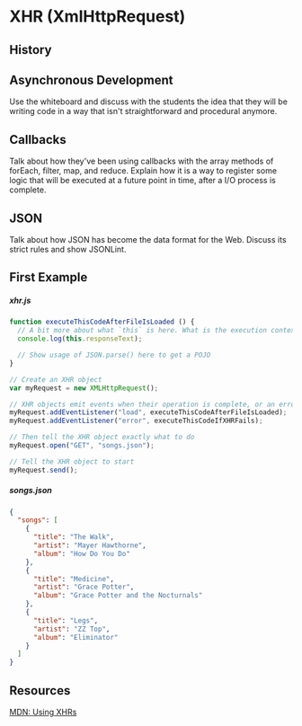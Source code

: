 # XHR (XmlHttpRequest)

## History


## Asynchronous Development

Use the whiteboard and discuss with the students the idea that they will be writing code in a way that isn't straightforward and procedural anymore.

## Callbacks

Talk about how they've been using callbacks with the array methods of forEach, filter, map, and reduce. Explain how it is a way to register some logic that will be executed at a future point in time, after a I/O process is complete.

## JSON

Talk about how JSON has become the data format for the Web. Discuss its strict rules and show JSONLint.

## First Example

##### xhr.js

```js
function executeThisCodeAfterFileIsLoaded () {
  // A bit more about what `this` is here. What is the execution context?
  console.log(this.responseText);

  // Show usage of JSON.parse() here to get a POJO
}

// Create an XHR object
var myRequest = new XMLHttpRequest();

// XHR objects emit events when their operation is complete, or an error occurs
myRequest.addEventListener("load", executeThisCodeAfterFileIsLoaded);
myRequest.addEventListener("error", executeThisCodeIfXHRFails);

// Then tell the XHR object exactly what to do
myRequest.open("GET", "songs.json");

// Tell the XHR object to start
myRequest.send();
```

##### songs.json

```json
{
  "songs": [
    {
      "title": "The Walk",
      "artist": "Mayer Hawthorne",
      "album": "How Do You Do"
    },
    {
      "title": "Medicine",
      "artist": "Grace Potter",
      "album": "Grace Potter and the Nocturnals"
    },
    {
      "title": "Legs",
      "artist": "ZZ Top",
      "album": "Eliminator"
    }
  ]
}
```

## Resources

[MDN: Using XHRs](https://developer.mozilla.org/en-US/docs/Web/API/XMLHttpRequest/Using_XMLHttpRequest)